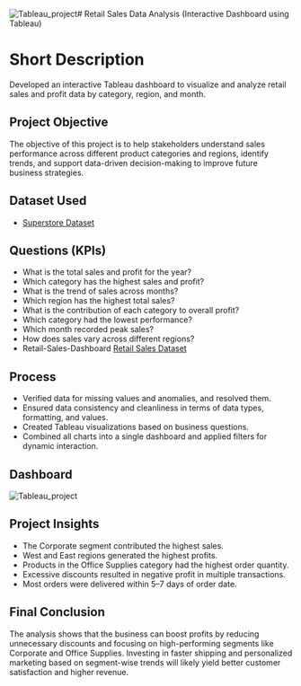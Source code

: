 ![Tableau_project](https://github.com/user-attachments/assets/9903a047-c7be-4a0f-b7c1-cd608a85cc9d)# Retail Sales Data Analysis (Interactive Dashboard using Tableau)
# Short Description
Developed an interactive Tableau dashboard to visualize and analyze retail sales and profit data by category, region, and month.
## Project Objective
The objective of this project is to help stakeholders understand sales performance across different product categories and regions, identify trends, and support data-driven decision-making to improve future business strategies.

## Dataset Used 
- <a href="https://github.com/ajith253/Retail_Sales_Dashboard_tableau/blob/main/Tableau%20Project.twbx">Superstore Dataset</a>

## Questions (KPIs)
- What is the total sales and profit for the year?
- Which category has the highest sales and profit?
- What is the trend of sales across months?
- Which region has the highest total sales?
- What is the contribution of each category to overall profit?
- Which category had the lowest performance?
- Which month recorded peak sales?
- How does sales vary across different regions?
- Retail-Sales-Dashboard <a href ="https://github.com/ajith253/Retail_Sales_Dashboard_tableau/blob/main/Tableau_project.png">Retail Sales Dataset</a>

## Process
- Verified data for missing values and anomalies, and resolved them.
- Ensured data consistency and cleanliness in terms of data types, formatting, and values.
- Created Tableau visualizations based on business questions.
- Combined all charts into a single dashboard and applied filters for dynamic interaction.

## Dashboard 
![Tableau_project](https://github.com/user-attachments/assets/07847ed9-677d-4396-8f70-331f885a898c)

## Project Insights
- The Corporate segment contributed the highest sales.
- West and East regions generated the highest profits.
- Products in the Office Supplies category had the highest order quantity.
- Excessive discounts resulted in negative profit in multiple transactions.
- Most orders were delivered within 5–7 days of order date.

## Final Conclusion
The analysis shows that the business can boost profits by reducing unnecessary discounts and focusing on high-performing segments like Corporate and Office Supplies. Investing in faster shipping and personalized marketing based on segment-wise trends will likely yield better customer satisfaction and higher revenue.



